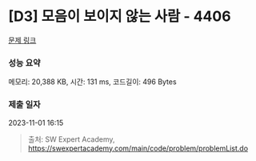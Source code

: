 # [D3] 모음이 보이지 않는 사람 - 4406 

[문제 링크](https://swexpertacademy.com/main/code/problem/problemDetail.do?contestProbId=AWNcD_66pUEDFAV8) 

### 성능 요약

메모리: 20,388 KB, 시간: 131 ms, 코드길이: 496 Bytes

### 제출 일자

2023-11-01 16:15



> 출처: SW Expert Academy, https://swexpertacademy.com/main/code/problem/problemList.do